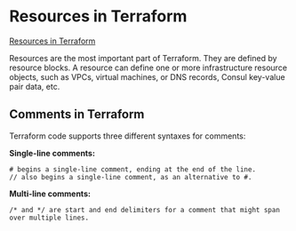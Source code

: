 # Resources in Terraform

[Resources in Terraform](https://developer.hashicorp.com/terraform/language/resources/syntax)

Resources are the most important part of Terraform. They are defined by resource blocks. 
A resource can define one or more infrastructure resource objects, such as VPCs, virtual machines, or DNS records, Consul key-value pair data, etc.

## Comments in Terraform

Terraform code supports three different syntaxes for comments:

**Single-line comments:**
```
# begins a single-line comment, ending at the end of the line.
// also begins a single-line comment, as an alternative to #.
```
**Multi-line comments:**
```
/* and */ are start and end delimiters for a comment that might span over multiple lines.
```
